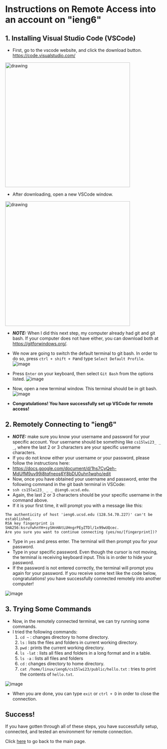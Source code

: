 # Instructions on Remote Access into an account on "ieng6"

## 1. Installing Visual Studio Code (VSCode)
- First, go to the vscode website, and click the download button. https://code.visualstudio.com/
<img src="https://user-images.githubusercontent.com/36450749/211910195-0732c7fb-37cd-4839-8201-39ead2903b92.png" alt="drawing" width="400">

- After downloading, open a new VSCode window. <br/>
<img src="https://user-images.githubusercontent.com/36450749/211910842-aa5105f5-5c9e-47bb-9a0c-d5987d44b8c1.png" alt="drawing" width="400">


- ***NOTE:*** When I did this next step, my computer already had git and git bash. If your computer does not have either, you can download both at https://gitforwindows.org/. 
- We now are going to switch the default terminal to git bash. In order to do so, press `ctrl + shift + P`and type `Select Default Profile`. <br/>
![image](https://user-images.githubusercontent.com/36450749/211911762-deb6dcae-c087-41ad-b694-47ebc7e59fc1.png)

- Press `Enter` on your keyboard, then select `Git Bash` from the options listed.
![image](https://user-images.githubusercontent.com/36450749/211912117-cf093ddd-7fe5-4b3f-be12-4808747fe717.png)

- Now, open a new terminal window. This terminal should be in git bash.
![image](https://user-images.githubusercontent.com/36450749/211912397-487e085e-a47b-4903-a20c-4a0b8bd6292a.png)

- **Congratulations! You have successfully set up VSCode for remote access!**

## 2. Remotely Connecting to "ieng6"
- ***NOTE:*** make sure you know your username and password for your specific account. Your username should be something like `cs15lwi23_ _ _`, where the last 2 or 3 characters are your specific username characters.
- If you do not know either your username or your password, please follow the instructions here:
- https://docs.google.com/document/d/1hs7CyQeh-MdUfM9uv99i8tqfneos6Y8bDU0uhn1wqho/edit
- Now, once you have obtained your username and password, enter the following command in the git bash terminal in VSCode: 
- `ssh cs15lwi23_ _ _ @ieng6.ucsd.edu`.
- Again, the last 2 or 3 characters should be your specific username in the command above.
- If it is your first time, it will prompt you with a message like this:
```
The authenticity of host 'ieng6.ucsd.edu (128.54.70.227)' can't be established.
RSA key fingerprint is SHA256:ksruYwhnYH+sySHnHAtLUHngrPEyZTDl/1x99wUQcec.
Are you sure you want to continue connecting (yes/no/[fingerprint])? 
```
- Type in `yes` and press enter. The terminal will then prompt you for your password.
- Type in your specific password. Even though the cursor is not moving, the terminal is receiving keyboard input. This is in order to hide your password.
- If the password is not entered correctly, the terminal will prompt you again for your password. If you receive some text like the code below, congratulations! you have successfully connected remotely into another computer!

![image](https://user-images.githubusercontent.com/36450749/211918531-4d259064-6d7b-459d-8601-c7f0640039cf.png)

## 3. Trying Some Commands
- Now, in the remotely connected terminal, we can try running some commands.
- I tried the following commands:
  1. `cd ~` : changes directory to home directory.
  2. `ls` : lists the files and folders in current working directory.
  3. `pwd` : prints the current working directory.
  4. `ls -lat` : lists all files and folders in a long format and in a table.
  5. `ls -a` : lists all files and folders
  6. `cd` : changes directory to home directory.
  7. `cat /home/linux/ieng6/cs15lwi23/public/hello.txt` : tries to print the contents of `hello.txt`.

![image](https://user-images.githubusercontent.com/36450749/211920047-389c12e3-85c3-47fe-8f7c-0ec52f9c506c.png)

- When you are done, you can type `exit` or `ctrl + D` in order to close the connection.

## Success!
If you have gotten through all of these steps, you have successfully setup, connected, and tested an environment for remote connection.


Click [here](https://gregoryweber.github.io/cse15l-lab-reports/) to go back to the main page.

